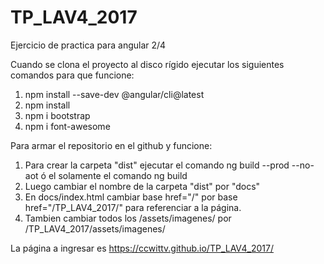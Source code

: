 # TP_LAV4_2017
Ejercicio de practica para angular 2/4

Cuando se clona el proyecto al disco rígido ejecutar los siguientes comandos para que funcione:
1) npm install --save-dev @angular/cli@latest
2) npm install
3) npm i bootstrap
4) npm i font-awesome

Para armar el repositorio en el github y funcione:
1) Para crear la carpeta "dist" ejecutar el comando
ng build --prod --no-aot ó el solamente el comando ng build
2) Luego cambiar el nombre de la carpeta "dist" por "docs"
3) En docs/index.html cambiar  base href="/" por base href="/TP_LAV4_2017/" para referenciar a la página.
4) Tambien cambiar todos los /assets/imagenes/ por /TP_LAV4_2017/assets/imagenes/

La página a ingresar es https://ccwittv.github.io/TP_LAV4_2017/



